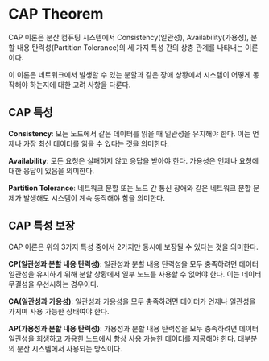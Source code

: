 # CAP Theorem
CAP 이론은 분산 컴퓨팅 시스템에서 Consistency(일관성), Availability(가용성), 분할 내용 탄력성(Partition Tolerance)의 세 가지 특성 간의 상충 관계를 나타내는 이론이다. 

이 이론은 네트워크에서 발생할 수 있는 분할과 같은 장애 상황에서 시스템이 어떻게 동작해야 하는지에 대한 고려 사항을 다룬다.
## CAP 특성
**Consistency**: 모든 노드에서 같은 데이터를 읽을 때 일관성을 유지해야 한다. 이는 언제나 가장 최신 데이터를 읽을 수 있다는 것을 의미한다.

**Availability**: 모든 요청은 실패하지 않고 응답을 받아야 한다. 가용성은 언제나 요청에 대한 응답이 있음을 의미한다.

**Partition Tolerance**: 네트워크 분할 또는 노드 간 통신 장애와 같은 네트워크 분할 문제가 발생해도 시스템이 계속 동작해야 함을 의미한다.
## CAP 특성 보장
CAP 이론은 위의 3가지 특성 중에서 2가지만 동시에 보장될 수 있다는 것을 의미한다.

**CP(일관성과 분할 내용 탄력성)**: 일관성과 분할 내용 탄력성을 모두 충족하려면 데이터 일관성을 유지하기 위해 분할 상황에서 일부 노드를 사용할 수 없어야 한다. 이는 데이터 무결성을 우선시하는 경우이다.

**CA(일관성과 가용성)**: 일관성과 가용성을 모두 충족하려면 데이터가 언제나 일관성을 가지며 사용 가능한 상태여야 한다.

**AP(가용성과 분할 내용 탄력성)**: 가용성과 분할 내용 탄력성을 모두 충족하려면 데이터 일관성을 희생하고 가용한 노드에서 항상 사용 가능한 데이터를 제공해야 한다. 대부분의 분산 시스템에서 사용되는 방식이다.
